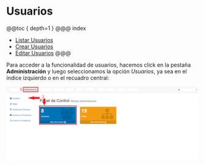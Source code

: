 # Usuarios
@@toc { depth=1 }
@@@ index
* [Listar Usuarios](listar_usuarios.md)
* [Crear Usuarios](crear_usuarios.md)
* [Editar Usuarios](editar_usuarios.md)
@@@

Para acceder a la funcionalidad de usuarios, hacemos click en la pestaña **Administración** y luego seleccionamos la opción *Usuarios*, ya sea en el índice izquierdo o en el recuadro central:

![Acceso_usuarios](img/acceso_usuarios.png)
